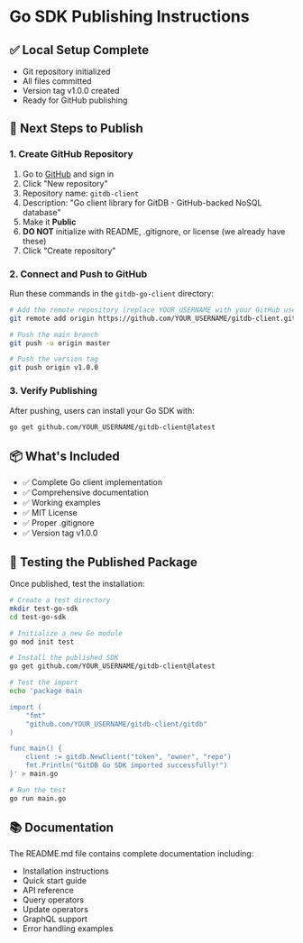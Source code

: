# Go SDK Publishing Instructions

## ✅ Local Setup Complete
- Git repository initialized
- All files committed
- Version tag v1.0.0 created
- Ready for GitHub publishing

## 🚀 Next Steps to Publish

### 1. Create GitHub Repository
1. Go to [GitHub](https://github.com) and sign in
2. Click "New repository"
3. Repository name: `gitdb-client`
4. Description: "Go client library for GitDB - GitHub-backed NoSQL database"
5. Make it **Public**
6. **DO NOT** initialize with README, .gitignore, or license (we already have these)
7. Click "Create repository"

### 2. Connect and Push to GitHub
Run these commands in the `gitdb-go-client` directory:

```bash
# Add the remote repository (replace YOUR_USERNAME with your GitHub username)
git remote add origin https://github.com/YOUR_USERNAME/gitdb-client.git

# Push the main branch
git push -u origin master

# Push the version tag
git push origin v1.0.0
```

### 3. Verify Publishing
After pushing, users can install your Go SDK with:
```bash
go get github.com/YOUR_USERNAME/gitdb-client@latest
```

## 📦 What's Included
- ✅ Complete Go client implementation
- ✅ Comprehensive documentation
- ✅ Working examples
- ✅ MIT License
- ✅ Proper .gitignore
- ✅ Version tag v1.0.0

## 🔧 Testing the Published Package
Once published, test the installation:
```bash
# Create a test directory
mkdir test-go-sdk
cd test-go-sdk

# Initialize a new Go module
go mod init test

# Install the published SDK
go get github.com/YOUR_USERNAME/gitdb-client@latest

# Test the import
echo 'package main

import (
    "fmt"
    "github.com/YOUR_USERNAME/gitdb-client/gitdb"
)

func main() {
    client := gitdb.NewClient("token", "owner", "repo")
    fmt.Println("GitDB Go SDK imported successfully!")
}' > main.go

# Run the test
go run main.go
```

## 📚 Documentation
The README.md file contains complete documentation including:
- Installation instructions
- Quick start guide
- API reference
- Query operators
- Update operators
- GraphQL support
- Error handling examples 